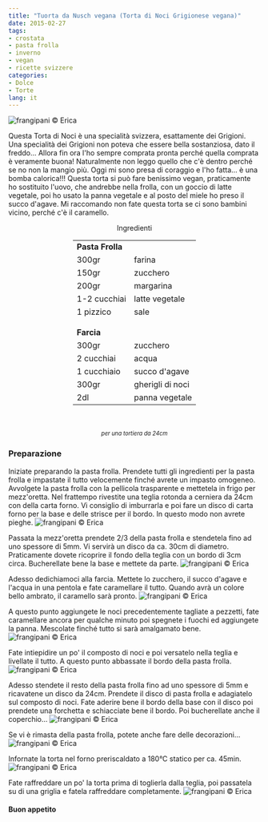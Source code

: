 ```yaml
---
title: "Tuorta da Nusch vegana (Torta di Noci Grigionese vegana)"
date: 2015-02-27
tags:
- crostata
- pasta frolla
- inverno
- vegan
- ricette svizzere
categories:
- Dolce
- Torte
lang: it
---
```

![](../2015-02-27-tuorta-da-nusch/header.jpg "frangipani © Erica")

Questa Torta di Noci è una specialità svizzera, esattamente dei Grigioni. Una specialità dei Grigioni non poteva che essere bella sostanziosa, dato il freddo... Allora fin ora l'ho sempre comprata pronta perché quella comprata è veramente buona! Naturalmente non leggo quello che c'è dentro perché se no non la mangio più. Oggi mi sono presa di coraggio e l'ho fatta... è una bomba calorica!!! Questa torta si può fare benissimo vegan, praticamente ho sostituito l'uovo, che andrebbe nella frolla, con un goccio di latte vegetale, poi ho usato la panna vegetale e al posto del miele ho preso il succo d'agave. Mi raccomando non fate questa torta se ci sono bambini vicino, perché c'è il caramello.


<div id="wrapper" style="text-align: center">
  <div id="yourdiv" style="display: inline-block;">
    <div class="ingredients">
      <div class="ingredients-title">Ingredienti</div>
      <table>
        <tbody>
          <tr>
            <td colspan="2"><b>Pasta Frolla</b></td>
          </tr>
          <tr>
            <td>300gr</td>
            <td>farina</td>
          </tr>
          <tr>
            <td>150gr</td>
            <td>zucchero</td>
          </tr>
          <tr>
            <td>200gr</td>
            <td>margarina</td>
          </tr>
          <tr>
            <td>1-2 cucchiai</td>
            <td>latte vegetale</td>
          </tr>
          <tr>
            <td>1 pizzico</td>
            <td>sale</td>
          </tr>
          <tr style="height: 15px;"></tr>
          <tr>          
            <td colspan="2"><b>Farcia</b></td>
          </tr>
          <tr>
            <td>300gr</td>
            <td>zucchero</td>
          </tr>
          <tr>
            <td>2 cucchiai</td>
            <td>acqua</td>
          </tr>
          <tr>
            <td>1 cucchiaio</td>
            <td>succo d'agave</td>
          </tr>
          <tr>
            <td>300gr</td>
            <td>gherigli di noci</td>
          </tr>
          <tr>
            <td>2dl</td>
            <td>panna vegetale</td>  
          </tr>
        </tbody>
      </table>
      <br></br>
      <i class="pull-right" style="font-size: 80%;">per una tortiera da 24cm</i>
    </div>
  </div>
</div>


<h3>
  <font color="grey">
    <i class="fa-solid fa-gears"></i>
  </font> Preparazione
</h3>

Iniziate preparando la pasta frolla. Prendete tutti gli ingredienti per la pasta frolla e impastate il tutto velocemente finché avrete un impasto omogeneo. Avvolgete la pasta frolla con la pellicola trasparente e mettetela in frigo per mezz'oretta.
Nel frattempo rivestite una teglia rotonda a cerniera da 24cm con della carta forno. Vi consiglio di imburrarla e poi fare un disco di carta forno per la base e delle strisce per il bordo. In questo modo non avrete pieghe.
![](../2015-02-27-tuorta-da-nusch/tegliarivestita.jpg "frangipani © Erica")

Passata la mezz'oretta prendete 2/3 della pasta frolla e stendetela fino ad uno spessore di 5mm. Vi servirà un disco da ca. 30cm di diametro. Praticamente dovete ricoprire il fondo della teglia con un bordo di 3cm circa. Bucherellate bene la base e mettete da parte.
![](../2015-02-27-tuorta-da-nusch/basefrolla.jpg "frangipani © Erica")

Adesso dedichiamoci alla farcia. Mettete lo zucchero, il succo d'agave e l'acqua in una pentola e fate caramellare il tutto. Quando avrà un colore bello ambrato, il caramello sarà pronto.
![](../2015-02-27-tuorta-da-nusch/caramello.jpg "frangipani © Erica")

A questo punto aggiungete le noci precedentemente tagliate a pezzetti, fate caramellare ancora per qualche minuto poi spegnete i fuochi ed aggiungete la panna. Mescolate finché tutto si sarà amalgamato bene.
![](../2015-02-27-tuorta-da-nusch/farcia.jpg "frangipani © Erica")

Fate intiepidire un po' il composto di noci e poi versatelo nella teglia e livellate il tutto. A questo punto abbassate il bordo della pasta frolla.
![](../2015-02-27-tuorta-da-nusch/farcita.jpg "frangipani © Erica")

Adesso stendete il resto della pasta frolla fino ad uno spessore di 5mm e ricavatene un disco da 24cm. Prendete il disco di pasta frolla e adagiatelo sul composto di noci. Fate aderire bene il bordo della base con il disco poi prendete una forchetta e schiacciate bene il bordo. Poi bucherellate anche il coperchio...
![](../2015-02-27-tuorta-da-nusch/finita.jpg "frangipani © Erica")

Se vi è rimasta della pasta frolla, potete anche fare delle decorazioni...
![](../2015-02-27-tuorta-da-nusch/decorata.jpg "frangipani © Erica")

Infornate la torta nel forno preriscaldato a 180°C statico per ca. 45min.
![](../2015-02-27-tuorta-da-nusch/sfornata.jpg "frangipani © Erica")

Fate raffreddare un po' la torta prima di toglierla dalla teglia, poi passatela su di una griglia e fatela raffreddare completamente.
![](../2015-02-27-tuorta-da-nusch/risultato.jpg "frangipani © Erica")

<h4>Buon appetito
  <font color="red">
    <i class="fa-regular fa-face-smile"></i>
  </font>
</h4>

